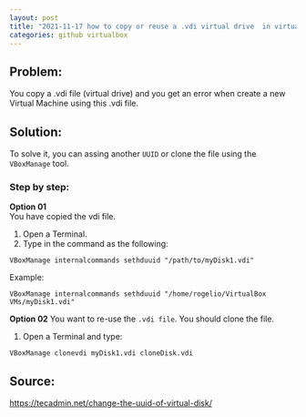 ```yaml
---
layout: post
title: "2021-11-17 how to copy or reuse a .vdi virtual drive  in virtualbox"
categories: github virtualbox
---
```


## Problem: 

You copy a .vdi file (virtual drive) and you get an error when create a new Virtual Machine using this .vdi file.

## Solution:
To solve it, you can assing another `UUID` or clone the file using the `VBoxManage` tool.

### Step by step:

**Option 01**\
You have copied the vdi file.
1. Open a Terminal.  
2. Type in the command as the following:  
```
VBoxManage internalcommands sethduuid "/path/to/myDisk1.vdi"
```
Example:
```
VBoxManage internalcommands sethduuid "/home/rogelio/VirtualBox VMs/myDisk1.vdi"
```

**Option 02**
You want to re-use the `.vdi file`. You should clone the file.
1. Open a Terminal and type:
```
VBoxManage clonevdi myDisk1.vdi cloneDisk.vdi
```


## Source:
<https://tecadmin.net/change-the-uuid-of-virtual-disk/>  
